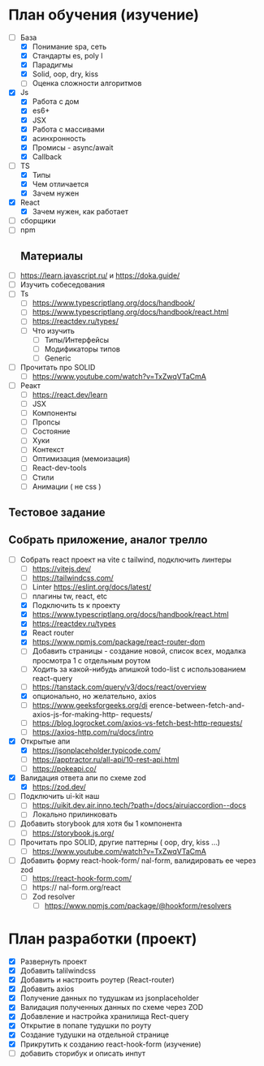 # План обучения (изучение)

- [ ] База
  - [x] Понимание spa, сеть
  - [x] Стандарты es, poly l
  - [x] Парадигмы
  - [x] Solid, oop, dry, kiss
  - [ ] Оценка сложности алгоритмов
- [x] Js
  - [x] Работа с дом
  - [x] es6+
  - [x] JSX
  - [x] Работа с массивами
  - [x] асинхронность
  - [x] Промисы - async/await
  - [x] Callback
- [ ] TS
  - [x] Типы
  - [x] Чем отличается
  - [x] Зачем нужен
- [x] React
  - [x] Зачем нужен, как работает
- [ ] сборщики
- [ ] npm
  ## Материалы
- [ ] https://learn.javascript.ru/ и https://doka.guide/
- [ ] Изучить собеседования
- [ ] Ts
  - [ ] https://www.typescriptlang.org/docs/handbook/
  - [ ] https://www.typescriptlang.org/docs/handbook/react.html
  - [ ] https://reactdev.ru/types/
  - [ ] Что изучить
    - [ ] Типы/Интерфейсы
    - [ ] Модификаторы типов
    - [ ] Generic
- [ ] Прочитать про SOLID
  - [ ] https://www.youtube.com/watch?v=TxZwqVTaCmA
- [ ] Реакт
  - [ ] https://react.dev/learn
  - [ ] JSX
  - [ ] Компоненты
  - [ ] Пропсы
  - [ ] Состояние
  - [ ] Хуки
  - [ ] Контекст
  - [ ] Оптимизация (мемоизация)
  - [ ] React-dev-tools
  - [ ] Стили
  - [ ] Анимации ( не css )
 ## Тестовое задание
 ## Собрать приложение, аналог трелло
- [ ] Собрать react проект на vite с tailwind, подключить линтеры
  - [ ] https://vitejs.dev/
  - [ ] https://tailwindcss.com/
  - [ ] Linter https://eslint.org/docs/latest/
  - [ ] плагины tw, react, etc
  - [x] Подключить ts к проекту
  - [x] https://www.typescriptlang.org/docs/handbook/react.html
  - [x] https://reactdev.ru/types
  - [x] React router
  - [x] https://www.npmjs.com/package/react-router-dom
  - [ ] Добавить страницы - создание новой, список всех, модалка просмотра 1 с отдельным
  роутом
  - [ ] Ходить за какой-нибудь апишкой todo-list с использованием react-query
  - [ ] https://tanstack.com/query/v3/docs/react/overview
  - [x] опционально, но желательно, axios
  - [ ] https://www.geeksforgeeks.org/di erence-between-fetch-and-axios-js-for-making-http-
  requests/
  - [ ] https://blog.logrocket.com/axios-vs-fetch-best-http-requests/
  - [ ] https://axios-http.com/ru/docs/intro
- [x] Открытые апи
  - [x] https://jsonplaceholder.typicode.com/
  - [ ] https://apptractor.ru/all-api/10-rest-api.html
  - [ ] https://pokeapi.co/
- [x] Валидация ответа апи по схеме zod
  - [x] https://zod.dev/
- [ ] Подключить ui-kit наш
  - [ ] https://uikit.dev.air.inno.tech/?path=/docs/airuiaccordion--docs
  - [ ] Локально прилинковать
- [ ] Добавить storybook для хотя бы 1 компонента
  - [ ] https://storybook.js.org/
- [ ] Прочитать про SOLID, другие паттерны ( oop, dry, kiss …)
  - [ ] https://www.youtube.com/watch?v=TxZwqVTaCmA
- [ ] Добавить форму react-hook-form/ nal-form, валидировать ее через zod
  - [ ] https://react-hook-form.com/
  - [ ] https:// nal-form.org/react
  - [ ] Zod resolver
    - [ ] https://www.npmjs.com/package/@hookform/resolvers

# План разработки (проект)
- [X] Развернуть проект
- [X] Добавить talilwindcss
- [X] Добавить и настроить роутер (React-router)
- [X] Добавить axios
- [X] Получение данных по тудушкам из jsonplaceholder
- [X] Валидация полученных данных по схеме через ZOD
- [X] Добавление и настройка хранилища Rect-query
- [X] Открытие в попапе тудушки по роуту
- [X] Создание тудушки на отдельной странице
- [X] Прикрутить к созданию react-hook-form (изучение)
- [ ] добавить сторибук и описать инпут